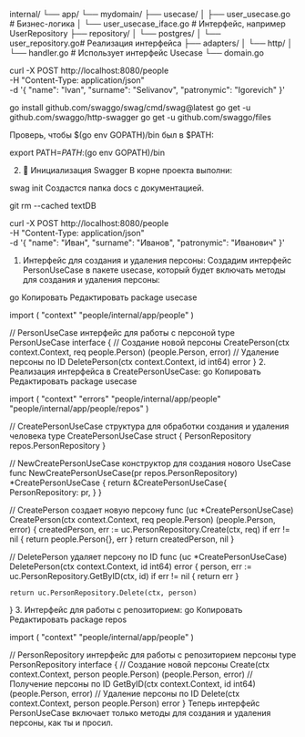 internal/
└── app/
    └── mydomain/
        ├── usecase/
        │   ├── user_usecase.go        # Бизнес-логика
        │   └── user_usecase_iface.go  # Интерфейс, например UserRepository
        ├── repository/
        │   └── postgres/
        │       └── user_repository.go# Реализация интерфейса
        ├── adapters/
        │   └── http/
        │       └── handler.go         # Использует интерфейс Usecase
        └── domain.go


 curl -X POST http://localhost:8080/people \
  -H "Content-Type: application/json" \
  -d '{
    "name": "Ivan",
    "surname": "Selivanov",
    "patronymic": "Igorevich"
}'




go install github.com/swaggo/swag/cmd/swag@latest
go get -u github.com/swaggo/http-swagger
go get -u github.com/swaggo/files

Проверь, чтобы $(go env GOPATH)/bin был в $PATH:


export PATH=$PATH:$(go env GOPATH)/bin

2. 📂 Инициализация Swagger
В корне проекта выполни:


swag init
Создастся папка docs с документацией.


git rm --cached textDB


curl -X POST http://localhost:8080/people \
  -H "Content-Type: application/json" \
  -d '{
    "name": "Иван",
    "surname": "Иванов",
    "patronymic": "Иванович"
  }'




1. Интерфейс для создания и удаления персоны:
Создадим интерфейс PersonUseCase в пакете usecase, который будет включать методы для создания и удаления персоны:

go
Копировать
Редактировать
package usecase

import (
	"context"
	"people/internal/app/people"
)

// PersonUseCase интерфейс для работы с персоной
type PersonUseCase interface {
	// Создание новой персоны
	CreatePerson(ctx context.Context, req people.Person) (people.Person, error)
	// Удаление персоны по ID
	DeletePerson(ctx context.Context, id int64) error
}
2. Реализация интерфейса в CreatePersonUseCase:
go
Копировать
Редактировать
package usecase

import (
	"context"
	"errors"
	"people/internal/app/people"
	"people/internal/app/people/repos"
)

// CreatePersonUseCase структура для обработки создания и удаления человека
type CreatePersonUseCase struct {
	PersonRepository repos.PersonRepository
}

// NewCreatePersonUseCase конструктор для создания нового UseCase
func NewCreatePersonUseCase(pr repos.PersonRepository) *CreatePersonUseCase {
	return &CreatePersonUseCase{
		PersonRepository: pr,
	}
}

// CreatePerson создает новую персону
func (uc *CreatePersonUseCase) CreatePerson(ctx context.Context, req people.Person) (people.Person, error) {
	createdPerson, err := uc.PersonRepository.Create(ctx, req)
	if err != nil {
		return people.Person{}, err
	}
	return createdPerson, nil
}

// DeletePerson удаляет персону по ID
func (uc *CreatePersonUseCase) DeletePerson(ctx context.Context, id int64) error {
	person, err := uc.PersonRepository.GetByID(ctx, id)
	if err != nil {
		return err
	}

	return uc.PersonRepository.Delete(ctx, person)
}
3. Интерфейс для работы с репозиторием:
go
Копировать
Редактировать
package repos

import (
	"context"
	"people/internal/app/people"
)

// PersonRepository интерфейс для работы с репозиторием персоны
type PersonRepository interface {
	// Создание новой персоны
	Create(ctx context.Context, person people.Person) (people.Person, error)
	// Получение персоны по ID
	GetByID(ctx context.Context, id int64) (people.Person, error)
	// Удаление персоны по ID
	Delete(ctx context.Context, person people.Person) error
}
Теперь интерфейс PersonUseCase включает только методы для создания и удаления персоны, как ты и просил.











